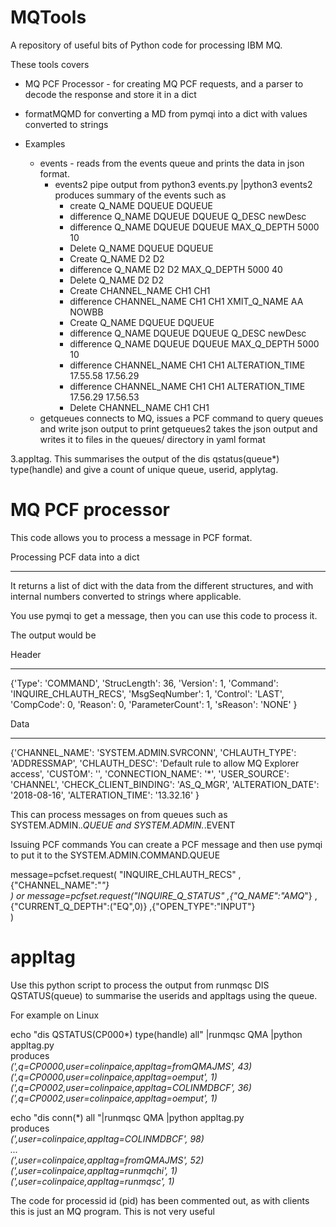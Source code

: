 # MQTools
A repository of useful bits of Python code for processing IBM MQ.

These tools covers

* MQ PCF Processor - for creating MQ PCF requests,  and a parser to decode the
response and store it in a dict

* formatMQMD for converting a MD from pymqi into a dict with values converted 
to strings

* Examples 
  * events - reads from the events queue and prints the data in json format.
    * events2 pipe output from python3 events.py |python3 events2 produces summary 
      of the events such as 
      * create Q_NAME DQUEUE DQUEUE
      * difference Q_NAME DQUEUE DQUEUE Q_DESC  newDesc 
      * difference Q_NAME DQUEUE DQUEUE MAX_Q_DEPTH 5000 10
      * Delete Q_NAME DQUEUE DQUEUE
      * Create Q_NAME D2 D2
      * difference Q_NAME D2 D2 MAX_Q_DEPTH 5000 40
      * Delete Q_NAME D2 D2
      * Create CHANNEL_NAME CH1 CH1
      * difference CHANNEL_NAME CH1 CH1 XMIT_Q_NAME AA NOWBB
      * Create Q_NAME DQUEUE DQUEUE
      * difference Q_NAME DQUEUE DQUEUE Q_DESC  newDesc
      * difference Q_NAME DQUEUE DQUEUE MAX_Q_DEPTH 5000 10
      * difference CHANNEL_NAME CH1 CH1 ALTERATION_TIME 17.55.58 17.56.29
      * difference CHANNEL_NAME CH1 CH1 ALTERATION_TIME 17.56.29 17.56.53
      * Delete CHANNEL_NAME CH1 CH1
  * getqueues connects to MQ, issues a PCF command to query queues and write
    json output to print
    getqueues2 takes the json output and writes it to files in the queues/ directory
    in yaml format   

3.appltag. This summarises the output of the dis qstatus(queue*) type(handle) and 
give a count of unique queue,  userid, applytag.


MQ PCF processor
===============

This code allows you to process a message in PCF format. 

Processing PCF data into a dict
_______________________________

It returns a list of dict with the data from
the different structures, and with internal numbers converted to strings 
where applicable.

You use pymqi to get a message, then you can use this code to process it.

The output would be

Header
_____
{'Type': 'COMMAND', 
  'StrucLength': 36, 
  'Version': 1, 'Command': 
  'INQUIRE_CHLAUTH_RECS', 
  'MsgSeqNumber': 1, 
  'Control': 'LAST', 
  'CompCode': 0, 
  'Reason': 0,
  'ParameterCount': 1, 
  'sReason': 'NONE'
}

Data
____
{'CHANNEL_NAME': 'SYSTEM.ADMIN.SVRCONN',
 'CHLAUTH_TYPE': 'ADDRESSMAP',
 'CHLAUTH_DESC': 'Default rule to allow MQ Explorer access',
 'CUSTOM': '', 
 'CONNECTION_NAME': '*',
 'USER_SOURCE': 'CHANNEL',
 'CHECK_CLIENT_BINDING': 'AS_Q_MGR',
 'ALTERATION_DATE': '2018-08-16',
 'ALTERATION_TIME': '13.32.16'
}

This can process messages on from queues such as 
SYSTEM.ADMIN.*.QUEUE and SYSTEM.ADMIN.*.EVENT



Issuing PCF commands
You can create a PCF message and then use pymqi to put it to the 
SYSTEM.ADMIN.COMMAND.QUEUE

message=pcfset.request(  "INQUIRE_CHLAUTH_RECS" 
                        ,{"CHANNEL_NAME":"*"}                 
                      )
or
message=pcfset.request("INQUIRE_Q_STATUS"
                       ,{"Q_NAME":"AMQ*"}
                       ,{"CURRENT_Q_DEPTH":("EQ",0)}
                       ,{"OPEN_TYPE":"INPUT"}                  
                      )


appltag 
=======
Use this python script to process the output from runmqsc DIS QSTATUS(queue) 
to summarise the userids and appltags using the queue.

For example on Linux  

echo "dis QSTATUS(CP000\*) type(handle) all" |runmqsc QMA |python appltag.py  
produces  
    *(',q=CP0000,user=colinpaice,appltag=fromQMAJMS', 43)*  
    *(',q=CP0000,user=colinpaice,appltag=oemput', 1)*  
    *(',q=CP0002,user=colinpaice,appltag=COLINMDBCF', 36)*  
    *(',q=CP0002,user=colinpaice,appltag=oemput', 1)*  

echo "dis conn(\*) all  "|runmqsc QMA |python appltag.py   
produces  
    *(',user=colinpaice,appltag=COLINMDBCF', 98)*  
    *...*  
    *(',user=colinpaice,appltag=fromQMAJMS', 52)*  
    *(',user=colinpaice,appltag=runmqchi', 1)*  
    *(',user=colinpaice,appltag=runmqsc', 1)*  


The code for processid id (pid) has been commented out, as with 
clients this is just an MQ
program. This is not very useful


